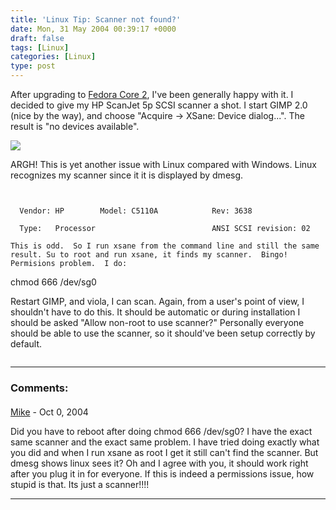 ```yaml
---
title: 'Linux Tip: Scanner not found?'
date: Mon, 31 May 2004 00:39:17 +0000
draft: false
tags: [Linux]
categories: [Linux]
type: post
---
```


After upgrading to [Fedora Core 2](http://fedora.redhat.com), I've been generally happy with it. I decided to give my HP ScanJet 5p SCSI scanner a shot. I start GIMP 2.0 (nice by the way), and choose "Acquire -> XSane: Device dialog...". The result is "no devices available".

![](http://jroller.com/resources/jmrodri/xsane_no_dev.png)

ARGH! This is yet another issue with Linux compared with Windows. Linux recognizes my scanner since it it is displayed by dmesg.

```


  Vendor: HP        Model: C5110A            Rev: 3638

  Type:   Processor                          ANSI SCSI revision: 02

This is odd.  So I run xsane from the command line and still the same result. Su to root and run xsane, it finds my scanner.  Bingo!  Permisions problem.  I do:

```


chmod 666 /dev/sg0

Restart GIMP, and viola, I can scan.  Again, from a user's point of view, I shouldn't have to do this.  It should be automatic or during installation I should be asked "Allow non-root to use scanner?"  Personally everyone should be able to use the scanner, so it should've been setup correctly by default.


```
```
---
### Comments:
#### 
[Mike](http://mreagan.blogspot.com "mike.reagan@gmail.com") - <time datetime="2004-10-24 15:39:07">Oct 0, 2004</time>

Did you have to reboot after doing chmod 666 /dev/sg0? I have the exact same scanner and the exact same problem. I have tried doing exactly what you did and when I run xsane as root I get it still can't find the scanner. But dmesg shows linux sees it? Oh and I agree with you, it should work right after you plug it in for everyone. If this is indeed a permissions issue, how stupid is that. Its just a scanner!!!!
<hr />
